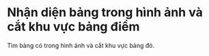 # Nhận diện bảng trong hình ảnh và cắt khu vực bảng điểm
Tìm bảng có trong hình ảnh và cắt khu vực bảng đó.
